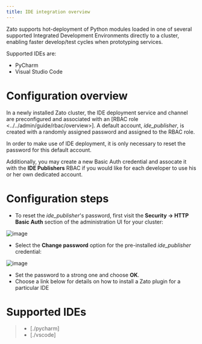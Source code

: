 ```yaml
---
title: IDE integration overview
---
```


Zato supports hot-deployment of Python modules loaded in one of several supported Integrated Development Environments directly
to a cluster, enabling faster develop/test cycles when prototyping services.

Supported IDEs are:

-   PyCharm
-   Visual Studio Code

Configuration overview
======================

In a newly installed Zato cluster, the IDE deployment service and channel are preconfigured and associated with an
[RBAC role \<../../admin/guide/rbac/overview\>].
A default account, *ide_publisher*, is created with a randomly assigned password
and assigned to the RBAC role.

In order to make use of IDE deployment, it is only necessary to reset the password for this default account.

Additionally, you may create a new Basic Auth credential and assocate it with the **IDE Publishers** RBAC
if you would like for each developer to use his or her own dedicated account.

Configuration steps
===================

-   To reset the *ide_publisher*\'s password, first visit the **Security -\> HTTP Basic Auth** section of the administration UI
    for your cluster:

![image](../../gfx/progguide/ide-deploy/basic-auth.png)

-   Select the **Change password** option for the pre-installed *ide_publisher* credential:

![image](../../gfx/progguide/ide-deploy/change-password.png)

-   Set the password to a strong one and choose **OK**.
-   Choose a link below for details on how to install a Zato plugin for a particular IDE

Supported IDEs
==============

> -   [./pycharm]
> -   [./vscode]

